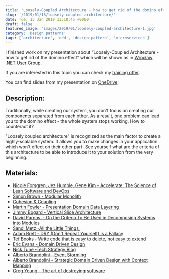 ```yaml
---
title: 'Loosely-Coupled Architecture - how to get rid of the domino effect'
slug: '/2019/01/15/loosely-coupled-architecture/'
date: Tue, 15 Jan 2019 13:10:45 +0000
draft: false
featured_image: 'images/2019/01/loosely-coupled-architecture-1.jpg'
category: 'Design patterns'
tags: ['architecture', 'ddd', 'design pattern', 'microservices']
---
```


I finished work on my presentation about “Loosely-Coupled Architecture - how to get rid of the domino effect” which will be shown as in [Wrocław .NET User Group](https://www.meetup.com/pl-PL/wrocnet/events/257779436/).

If you are interested in this topic you can check my [training offer](/szkolenia).

You can find slides from my presentation on [OneDrive](https://1drv.ms/p/s!AjEySs0anBSPgvcpKhmk0WXxVHUqLw).

Description:
------------

Traditionally, while creating our system, you don't focus on creating our components separated from each other. As a result, one problem can lead you to the domino effect - the whole system stops working. How to counteract it?

"Loosely coupled architecture" is recognized as the main factor to create a highly-scalable system. It allows you to make changes in your application which won't effect on their other part. See yourself what are the criteria of this architecture to be able to introduce it to your solution from the very beginning.

Materials:
----------

*   [Nicole Forsgren, Jez Humble, Gene Kim - Accelerate: The Science of Lean Software and DevOps](https://www.goodreads.com/book/show/39080433-accelerate)
*   [Simon Brown - Modular Monolith](https://www.youtube.com/watch?v=5OjqD-ow8GE)
*   [Cohesion & Coupling](https://radekmaziarka.pl/wp-content/uploads/2019/05/CohesionCoupling.pdf)
*   [Martin Fowler - Presentation Domain Data Layering ](https://martinfowler.com/bliki/PresentationDomainDataLayering.html)
*   [Jimmy Bogard - Vertical Slice Architecture](https://jimmybogard.com/vertical-slice-architecture/)
*   [David Parnas  - On the Criteria To Be Used in Decomposing Systems into Modules](https://www.win.tue.nl/~wstomv/edu/2ip30/references/criteria_for_modularization.pdf)
*   [Sandi Metz -All the Little Things ](https://www.youtube.com/watch?v=8bZh5LMaSmE)
*   [Adam Brett - DRY (Don't Repeat Yourself) is a Fallacy](https://adamcod.es/2017/07/14/dry-is-a-fallacy.html)
*   [Tef Books - Write code that is easy to delete, not easy to extend](https://programmingisterrible.com/post/139222674273/write-code-that-is-easy-to-delete-not-easy-to)
*   [Eric Evans - Domain Driven Design](https://www.oreilly.com/library/view/domain-driven-design-tackling/0321125215/)
*   [Nick Tune -Tech Strategy Blog](https://medium.com/nick-tune-tech-strategy-blog)
*   [Alberto Brandolini - Event Storming](https://www.eventstorming.com/)
*   [Alberto Brandolini - Strategic Domain Driven Design with Context Mapping](https://www.infoq.com/articles/ddd-contextmapping)
*   [Greg Young - The art of destroying](https://vimeo.com/108441214) [software](https://vimeo.com/108441214)